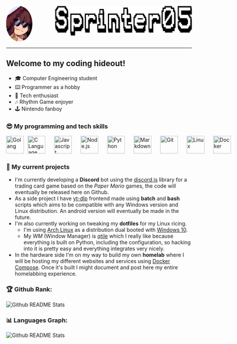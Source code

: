 <div style="display: flex; flex-direction: row; gap: 25px">
    <picture> <img height="96" width="96" title="Profile Picture by Crispy0range" src="./img/pfp_crop.png"> </picture>
    &nbsp&nbsp&nbsp
    <picture> <img height="80" width="500" title="Font used is Karma Future" src="./img/logo.png"> </picture>
</div>

---

## Welcome to my coding hideout!
- 🎓 Computer Engineering student
- ⌨️ Programmer as a hobby
- 💾 Tech enthusiast
- 🎶 Rhythm Game enjoyer
- 🕹️ Nintendo fanboy
### 😎 My programming and tech skills
<div style="display: flex; flex-direction: row; gap: 10px">
    <picture> <img height="48" width="48" title="Golang" src="https://skillicons.dev/icons?i=go" /> </picture>
    <picture> <img height="48" width="48" title="C Language" src="https://skillicons.dev/icons?i=c" /> </picture>&nbsp
    <picture> <img height="48" width="48" title="Javascript" src="https://skillicons.dev/icons?i=javascript" /> </picture>&nbsp
    <picture> <img height="48" width="48" title="Node.js" src="https://skillicons.dev/icons?i=nodejs" /> </picture>&nbsp
    <picture> <img height="48" width="48" title="Python" src="https://skillicons.dev/icons?i=python" /> </picture>&nbsp
    <picture> <img height="48" width="48" title="Markdown" src="https://skillicons.dev/icons?i=markdown" /> </picture>&nbsp
    <picture> <img height="48" width="48" title="Git" src="https://skillicons.dev/icons?i=git" /> </picture>&nbsp
    <picture> <img height="48" width="48" title="Linux" src="https://skillicons.dev/icons?i=linux" /> </picture>&nbsp
    <picture> <img height="48" width="48" title="Docker" src="https://skillicons.dev/icons?i=docker" /> </picture>
</div>

### 🚀 My current projects
- I'm currently developing a **Discord** bot using the [discord.js](https://discord.js.org/) library for a trading card game based on the _Paper Mario_ games, the code will eventually be released here on Github.
- As a side project I have [yt-dlp](https://github.com/yt-dlp/yt-dlp) frontend made using **batch** and **bash** scripts which aims to be compatible with any Windows version and Linux distribution. An android version will eventually be made in the future.
- I'm also currently working on tweaking my **dotfiles** for my Linux ricing.
    * I'm using [Arch Linux](https://archlinux.org/) as a distribution dual booted with [Windows 10](https://en.wikipedia.org/wiki/Windows_10).
    * My _WM_ (Window Manager) is [qtile](https://qtile.org/) which I really like because everything is built on Python, including the configuration, so hacking into it is pretty easy and everything integrates very nicely.
- In the hardware side I'm on my way to build my own **homelab** where I will be hosting my different websites and services using [Docker Compose](https://docs.docker.com/compose/). Once it's built I might document and post here my entire homelabbing experience.

### 🏆 Github Rank:
<div style="display: flex; flex-direction: column;">
    <picture> <img width=400 title="Github README Stats" src="https://github-readme-stats.vercel.app/api?username=Sprinter05&show_icons=true&theme=catppuccin_mocha&card_width=320&"/> </picture>
</div>

### 📊 Languages Graph: 
<div style="display: flex; flex-direction: column;">
    <picture> <img width=300 title="Github README Stats" src="https://github-readme-stats.vercel.app/api/top-langs?username=Sprinter05&layout=compact&langs_count=8&card_width=320&theme=catppuccin_mocha&" /> </picture>
</div>
